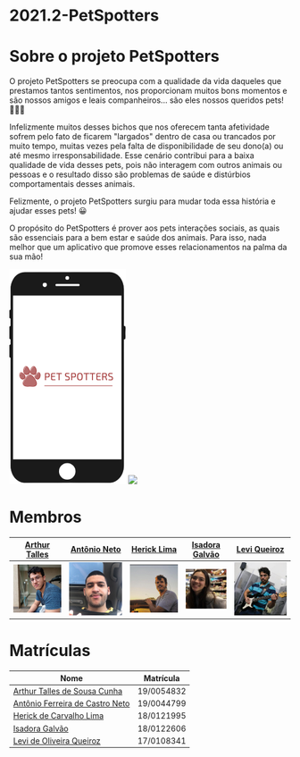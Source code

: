 # 2021.2-PetSpotters

# Sobre o projeto PetSpotters

O projeto PetSpotters se preocupa com a qualidade da vida daqueles que prestamos tantos sentimentos, nos proporcionam muitos bons momentos e são nossos amigos e leais companheiros... são eles nossos queridos pets! 🐶🐱🐰

Infelizmente muitos desses bichos que nos oferecem tanta afetividade sofrem pelo fato de ficarem "largados" dentro de casa ou trancados por muito tempo, muitas vezes pela falta de disponibilidade de seu dono(a) ou até mesmo irresponsabilidade. Esse cenário contribui para a baixa qualidade de vida desses pets, pois não interagem com outros animais ou pessoas e o resultado disso são problemas de saúde e distúrbios comportamentais desses animais.

Felizmente, o projeto PetSpotters surgiu para mudar toda essa história e ajudar esses pets! 😀

O propósito do PetSpotters é prover aos pets interações sociais, as quais são essenciais para a bem estar e saúde dos animais. Para isso, nada melhor que um aplicativo que promove esses relacionamentos na palma da sua mão! 

 ![App](./assets/img/App.png) <img src="https://i.gifer.com/Xxsn.gif" width="320">


# Membros
| [Arthur Talles](https://github.com/art1505) | [Antônio Neto](https://github.com/antoniotoineto) | [Herick Lima](https://github.com/hericklima22) | [Isadora Galvão](https://github.com/isadoragalvaoss) | [Levi Queiroz](https://github.com/LeviQ27) |
| --- | --- | --- | --- | --- |
![screen_shot](./assets/img/members/Arthur.jpeg) | ![screen_shot](./assets/img/members/Antonio.jpeg) | ![screen_shot](./assets/img/members/Herick.jpeg) | ![screen_shot](./assets/img/members/Isadora.jpeg) | ![screen_shot](./assets/img/members/levi.jpeg) |

# Matrículas
| Nome | Matrícula |
|---------------------------| ---------- |
| <a href="https://github.com/art1505">Arthur Talles de Sousa Cunha</a>             | 19/0054832 |
| <a href="https://github.com/antoniotoineto">Antônio Ferreira de Castro Neto</a>   | 19/0044799 |
| <a href="https://github.com/hericklima22">Herick de Carvalho Lima</a>             | 18/0121995 |
| <a href="https://github.com/isadoragalvaoss">Isadora Galvão</a>                   | 18/0122606 |
| <a href="https://github.com/LeviQ27">Levi de Oliveira Queiroz</a>                 | 17/0108341 |

